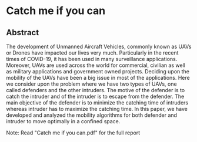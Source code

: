# Catch me if you can

## Abstract
The development of Unmanned Aircraft Vehicles, commonly known as UAVs or Drones have impacted our lives very much. Particularly in the recent times of COVID-19, it has been used in many surveillance applications. Moreover, UAVs are used across the world for commercial, civilian as well as military applications and government owned projects. Deciding upon the mobility of the UAVs have been a big issue in most of the applications. Here we consider upon the problem where we have two types of UAVs, one called defenders and the other intruders. The motive of the defender is to catch the intruder and of the intruder is to escape from the defender. The main objective of the defender is to minimize the catching time of intruders whereas intruder has to maximize the catching time. In this paper, we have developed and analyzed the mobility algorithms for both defender and intruder to move optimally in a confined space.

Note: Read "Catch me if you can.pdf" for the full report
